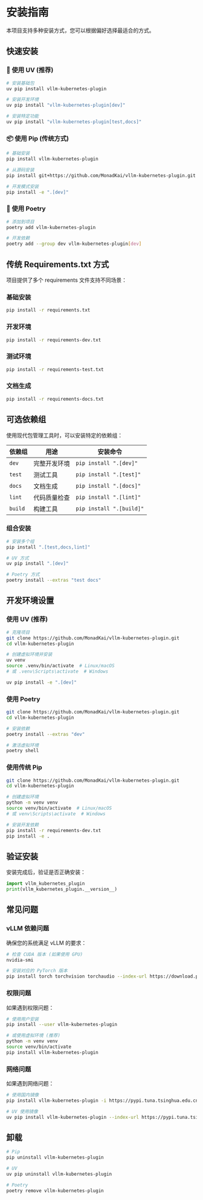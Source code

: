 # 安装指南

本项目支持多种安装方式，您可以根据偏好选择最适合的方式。

## 快速安装

### 🚀 使用 UV (推荐)

```bash
# 安装基础包
uv pip install vllm-kubernetes-plugin

# 安装开发环境
uv pip install "vllm-kubernetes-plugin[dev]"

# 安装特定功能
uv pip install "vllm-kubernetes-plugin[test,docs]"
```

### 📦 使用 Pip (传统方式)

```bash
# 基础安装
pip install vllm-kubernetes-plugin

# 从源码安装
pip install git+https://github.com/MonadKai/vllm-kubernetes-plugin.git

# 开发模式安装
pip install -e ".[dev]"
```

### 🎯 使用 Poetry

```bash
# 添加到项目
poetry add vllm-kubernetes-plugin

# 开发依赖
poetry add --group dev vllm-kubernetes-plugin[dev]
```

## 传统 Requirements.txt 方式

项目提供了多个 requirements 文件支持不同场景：

### 基础安装
```bash
pip install -r requirements.txt
```

### 开发环境
```bash
pip install -r requirements-dev.txt
```

### 测试环境
```bash
pip install -r requirements-test.txt
```

### 文档生成
```bash
pip install -r requirements-docs.txt
```

## 可选依赖组

使用现代包管理工具时，可以安装特定的依赖组：

| 依赖组 | 用途 | 安装命令 |
|--------|------|----------|
| `dev` | 完整开发环境 | `pip install ".[dev]"` |
| `test` | 测试工具 | `pip install ".[test]"` |
| `docs` | 文档生成 | `pip install ".[docs]"` |
| `lint` | 代码质量检查 | `pip install ".[lint]"` |
| `build` | 构建工具 | `pip install ".[build]"` |

### 组合安装
```bash
# 安装多个组
pip install ".[test,docs,lint]"

# UV 方式
uv pip install ".[dev]"

# Poetry 方式
poetry install --extras "test docs"
```

## 开发环境设置

### 使用 UV (推荐)
```bash
# 克隆项目
git clone https://github.com/MonadKai/vllm-kubernetes-plugin.git
cd vllm-kubernetes-plugin

# 创建虚拟环境并安装
uv venv
source .venv/bin/activate  # Linux/macOS
# 或 .venv\Scripts\activate  # Windows

uv pip install -e ".[dev]"
```

### 使用 Poetry
```bash
git clone https://github.com/MonadKai/vllm-kubernetes-plugin.git
cd vllm-kubernetes-plugin

# 安装依赖
poetry install --extras "dev"

# 激活虚拟环境
poetry shell
```

### 使用传统 Pip
```bash
git clone https://github.com/MonadKai/vllm-kubernetes-plugin.git
cd vllm-kubernetes-plugin

# 创建虚拟环境
python -m venv venv
source venv/bin/activate  # Linux/macOS
# 或 venv\Scripts\activate  # Windows

# 安装开发依赖
pip install -r requirements-dev.txt
pip install -e .
```

## 验证安装

安装完成后，验证是否正确安装：

```python
import vllm_kubernetes_plugin
print(vllm_kubernetes_plugin.__version__)
```

## 常见问题

### vLLM 依赖问题
确保您的系统满足 vLLM 的要求：
```bash
# 检查 CUDA 版本 (如果使用 GPU)
nvidia-smi

# 安装对应的 PyTorch 版本
pip install torch torchvision torchaudio --index-url https://download.pytorch.org/whl/cu126
```

### 权限问题
如果遇到权限问题：
```bash
# 使用用户安装
pip install --user vllm-kubernetes-plugin

# 或使用虚拟环境 (推荐)
python -m venv venv
source venv/bin/activate
pip install vllm-kubernetes-plugin
```

### 网络问题
如果遇到网络问题：
```bash
# 使用国内镜像
pip install vllm-kubernetes-plugin -i https://pypi.tuna.tsinghua.edu.cn/simple

# UV 使用镜像
uv pip install vllm-kubernetes-plugin --index-url https://pypi.tuna.tsinghua.edu.cn/simple
```

## 卸载

```bash
# Pip
pip uninstall vllm-kubernetes-plugin

# UV  
uv pip uninstall vllm-kubernetes-plugin

# Poetry
poetry remove vllm-kubernetes-plugin
```